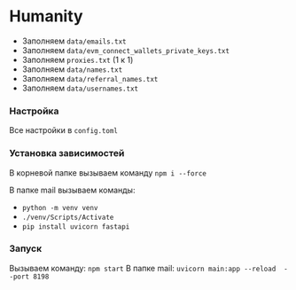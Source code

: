 # Humanity

- Заполняем `data/emails.txt`
- Заполняем `data/evm_connect_wallets_private_keys.txt`
- Заполняем `proxies.txt` (1 к 1)
- Заполняем `data/names.txt`
- Заполняем `data/referral_names.txt`
- Заполняем `data/usernames.txt`

### Настройка

Все настройки в `config.toml`

### Установка зависимостей

В корневой папке вызываем команду `npm i --force`

В папке mail вызываем команды:

- `python -m venv venv`
- `./venv/Scripts/Activate`
- `pip install uvicorn fastapi`

### Запуск

Вызываем команду: `npm start`
В папке mail: `uvicorn main:app --reload  --port 8198`
